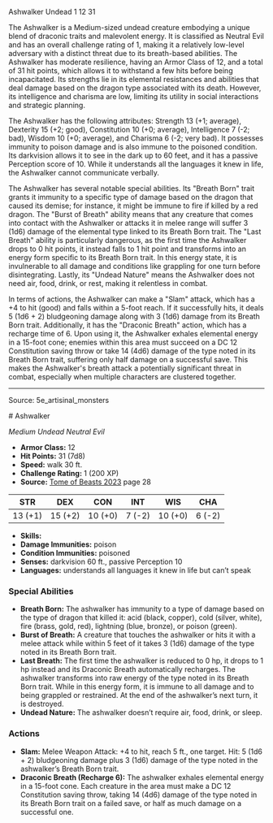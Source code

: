 <MonsterName/>Ashwalker</MonsterName>
<CreatureType/>Undead</CreatureType>
<CR/>1</CR>
<AC/>12</AC>
<HP/>31</HP>
<summary>The Ashwalker is a Medium-sized undead creature embodying a unique blend of draconic traits and malevolent energy. It is classified as Neutral Evil and has an overall challenge rating of 1, making it a relatively low-level adversary with a distinct threat due to its breath-based abilities. The Ashwalker has moderate resilience, having an Armor Class of 12, and a total of 31 hit points, which allows it to withstand a few hits before being incapacitated. Its strengths lie in its elemental resistances and abilities that deal damage based on the dragon type associated with its death. However, its intelligence and charisma are low, limiting its utility in social interactions and strategic planning. </summary>

<detail>

The Ashwalker has the following attributes: Strength 13 (+1; average), Dexterity 15 (+2; good), Constitution 10 (+0; average), Intelligence 7 (-2; bad), Wisdom 10 (+0; average), and Charisma 6 (-2; very bad). It possesses immunity to poison damage and is also immune to the poisoned condition. Its darkvision allows it to see in the dark up to 60 feet, and it has a passive Perception score of 10. While it understands all the languages it knew in life, the Ashwalker cannot communicate verbally.

The Ashwalker has several notable special abilities. Its "Breath Born" trait grants it immunity to a specific type of damage based on the dragon that caused its demise; for instance, it might be immune to fire if killed by a red dragon. The "Burst of Breath" ability means that any creature that comes into contact with the Ashwalker or attacks it in melee range will suffer 3 (1d6) damage of the elemental type linked to its Breath Born trait. The "Last Breath" ability is particularly dangerous, as the first time the Ashwalker drops to 0 hit points, it instead falls to 1 hit point and transforms into an energy form specific to its Breath Born trait. In this energy state, it is invulnerable to all damage and conditions like grappling for one turn before disintegrating. Lastly, its "Undead Nature" means the Ashwalker does not need air, food, drink, or rest, making it relentless in combat.

In terms of actions, the Ashwalker can make a "Slam" attack, which has a +4 to hit (good) and falls within a 5-foot reach. If it successfully hits, it deals 5 (1d6 + 2) bludgeoning damage along with 3 (1d6) damage from its Breath Born trait. Additionally, it has the "Draconic Breath" action, which has a recharge time of 6. Upon using it, the Ashwalker exhales elemental energy in a 15-foot cone; enemies within this area must succeed on a DC 12 Constitution saving throw or take 14 (4d6) damage of the type noted in its Breath Born trait, suffering only half damage on a successful save. This makes the Ashwalker's breath attack a potentially significant threat in combat, especially when multiple characters are clustered together.</detail>



---

Source: 5e_artisinal_monsters

<statblock>
# Ashwalker

*Medium* *Undead* *Neutral Evil*

- **Armor Class:** 12
- **Hit Points:** 31 (7d8)
- **Speed:** walk 30 ft.
- **Challenge Rating:** 1 (200 XP)
- **Source:** [Tome of Beasts 2023](https://koboldpress.com/kpstore/product/tome-of-beasts-1-2023-edition/) page 28

| STR | DEX | CON | INT | WIS | CHA |
| --- | --- | --- | --- | --- | --- |
| 13 (+1) | 15 (+2) | 10 (+0) | 7 (-2) | 10 (+0) | 6 (-2) |

- **Skills:** 
- **Damage Immunities:** poison
- **Condition Immunities:** poisoned
- **Senses:** darkvision 60 ft., passive Perception 10
- **Languages:** understands all languages it knew in life but can’t speak

### Special Abilities

- **Breath Born:** The ashwalker has immunity to a type of damage based on the type of dragon that killed it: acid (black, copper), cold (silver, white), fire (brass, gold, red), lightning (blue, bronze), or poison (green).
- **Burst of Breath:** A creature that touches the ashwalker or hits it with a melee attack while within 5 feet of it takes 3 (1d6) damage of the type noted in its Breath Born trait.
- **Last Breath:** The first time the ashwalker is reduced to 0 hp, it drops to 1 hp instead and its Draconic Breath automatically recharges. The ashwalker transforms into raw energy of the type noted in its Breath Born trait. While in this energy form, it is immune to all damage and to being grappled or restrained. At the end of the ashwalker’s next turn, it is destroyed.
- **Undead Nature:** The ashwalker doesn’t require air, food, drink, or sleep.

### Actions

- **Slam:** Melee Weapon Attack: +4 to hit, reach 5 ft., one target. Hit: 5 (1d6 + 2) bludgeoning damage plus 3 (1d6) damage of the type noted in the ashwalker’s Breath Born trait.
- **Draconic Breath (Recharge 6):** The ashwalker exhales elemental energy in a 15-foot cone. Each creature in the area must make a DC 12 Constitution saving throw, taking 14 (4d6) damage of the type noted in its Breath Born trait on a failed save, or half as much damage on a successful one.
</statblock>


